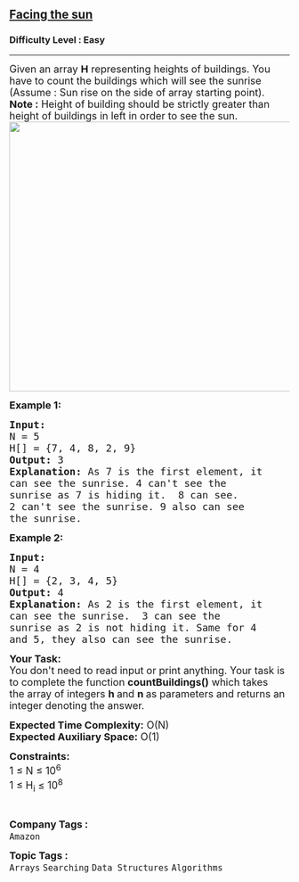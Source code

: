<h2><a href="https://www.geeksforgeeks.org/problems/facing-the-sun2126/0">Facing the sun</a></h2><h3>Difficulty Level : Easy</h3><hr><div class="problems_problem_content__Xm_eO"><p><span style="font-size: 18px;">Given an array <strong>H</strong> representing heights of buildings. You have to count the buildings which will see the sunrise (Assume : Sun rise on the side of array starting point).<br><strong>Note :</strong> Height of building should be strictly greater than height of buildings in left in order to see the sun.</span><br><span style="font-size: 18px;"><img style="height: 484px; width: 676px;" src="https://contribute.geeksforgeeks.org/wp-content/uploads/Building.png" alt=""></span></p>
<p><span style="font-size: 18px;"><strong>Example 1:</strong></span></p>
<pre><span style="font-size: 18px;"><strong>Input:</strong> 
N = 5
H[] = {7, 4, 8, 2, 9}
<strong>Output:</strong> 3
<strong>Explanation:</strong> As 7 is the first element, it
can see the sunrise. 4 can't see the
sunrise as 7 is hiding it.  8 can see.
2 can't see the sunrise. 9 also can see
the sunrise.
</span></pre>
<p><span style="font-size: 18px;"><strong>Example 2:</strong></span></p>
<pre><span style="font-size: 18px;"><strong>Input:</strong> 
N = 4
H[] = {2, 3, 4, 5}
<strong>Output:</strong> 4
<strong>Explanation:</strong> As 2 is the first element, it
can see the sunrise.  3 can see the
sunrise as 2 is not hiding it. Same for 4
and 5, they also can see the sunrise.
</span></pre>
<p><span style="font-size: 18px;"><strong>Your Task:&nbsp;&nbsp;</strong><br>You don't need to read input or print anything. Your task is to complete the function&nbsp;<strong>countBuildings</strong><strong>()</strong>&nbsp;which takes the&nbsp;array of&nbsp;integers <strong>h&nbsp;</strong>and&nbsp;<strong>n</strong><strong>&nbsp;</strong>as parameters and returns an integer denoting the answer.</span></p>
<p><span style="font-size: 18px;"><strong>Expected Time Complexity:</strong>&nbsp;O(N)<br><strong>Expected Auxiliary Space:</strong>&nbsp;O(1)</span></p>
<p><span style="font-size: 18px;"><strong>Constraints:</strong><br>1 ≤ N ≤ 10<sup>6</sup><br>1 ≤ H<sub>i</sub> ≤ 10<sup>8</sup></span></p>
<p>&nbsp;</p></div><p><span style=font-size:18px><strong>Company Tags : </strong><br><code>Amazon</code>&nbsp;<br><p><span style=font-size:18px><strong>Topic Tags : </strong><br><code>Arrays</code>&nbsp;<code>Searching</code>&nbsp;<code>Data Structures</code>&nbsp;<code>Algorithms</code>&nbsp;
